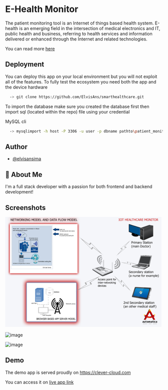 
# E-Health Monitor

The patient monitoring tool is an Internet of things based health system. E-health is an
emerging field in the intersection of medical electronics and IT, public health
and business, referring to health services and information delivered or enhanced through the Internet and related technologies.

You can read more [here](https://drive.google.com/file/d/1Dk49aXsfDv07lNoJFKYdP_WonEkIg3-p/view?usp=sharing)


## Deployment

You can deploy this app on your local environment but you will not
exploit all of the features.
To fully test the ecosystem you need both the app and the device hardware

```bash
  -> git clone https://github.com/ElvisAns/smarthealthcare.git

```

To import the database make sure you created the database first then import sql (located within the repo) file
using your credential 

MySQL cli
```bash
  -> mysqlimport -h host -P 3306 -u user -p dbname pathto\patient_monitor final.sql

```



## Author

- [@elvisansima](https://elvisansima.netlify.app/)


## 🚀 About Me
I'm a full stack developer with a passion for both frontend and backend development!


## Screenshots
<img src="data flow model.jpg" width="500">


![image](https://user-images.githubusercontent.com/35831811/167665804-772aa75b-bf94-4351-a5bc-ad2f8dcc6269.png)

![image](https://user-images.githubusercontent.com/35831811/167666064-113acb7d-5e3a-41a5-9979-769e811f3bad.png)



## Demo

The demo app is served proudly on 
https://clever-cloud.com

You can access it on [live app link](https://ehealthmonitor.cleverapps.io/)
